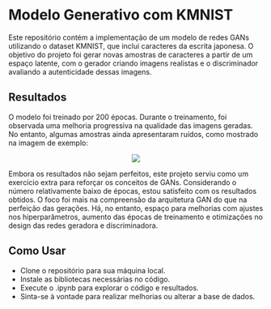 # Modelo Generativo com KMNIST
Este repositório contém a implementação de um modelo de redes GANs utilizando o dataset KMNIST, que inclui caracteres da escrita japonesa. O objetivo do projeto foi gerar novas amostras de caracteres a partir de um espaço latente, com o gerador criando imagens realistas e o discriminador avaliando a autenticidade dessas imagens.

## Resultados
O modelo foi treinado por 200 épocas. Durante o treinamento, foi observada uma melhoria progressiva na qualidade das imagens geradas. No entanto, algumas amostras ainda apresentaram ruídos, como mostrado na imagem de exemplo:

<p align="center">
  <img src="https://github.com/user-attachments/assets/3cbc4dae-a941-436a-aeae-a5e9b2dc1366">
</p>

Embora os resultados não sejam perfeitos, este projeto serviu como um exercício extra para reforçar os conceitos de GANs. Considerando o número relativamente baixo de épocas, estou satisfeito com os resultados obtidos. O foco foi mais na compreensão da arquitetura GAN do que na perfeição das gerações. Há, no entanto, espaço para melhorias com ajustes nos hiperparâmetros, aumento das épocas de treinamento e otimizações no design das redes geradora e discriminadora.

## Como Usar
 - Clone o repositório para sua máquina local.
 - Instale as bibliotecas necessárias no código.
 - Execute o .ipynb para explorar o código e resultados.
 - Sinta-se à vontade para realizar melhorias ou alterar a base de dados.

